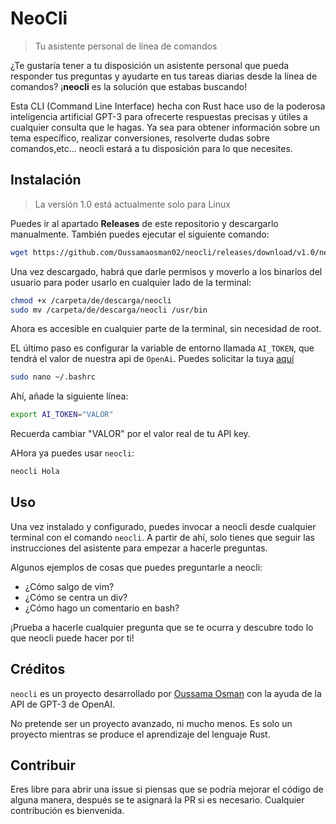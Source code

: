 # NeoCli

> Tu asistente personal de línea de comandos

¿Te gustaría tener a tu disposición un asistente personal que pueda responder tus preguntas y ayudarte en tus tareas diarias desde la línea de comandos? ¡**neocli** es la solución que estabas buscando!

Esta CLI (Command Line Interface) hecha con Rust hace uso de la poderosa inteligencia artificial GPT-3 para ofrecerte respuestas precisas y útiles a cualquier consulta que le hagas. Ya sea para obtener información sobre un tema específico, realizar conversiones, resolverte dudas sobre comandos,etc... neocli estará a tu disposición para lo que necesites.

## Instalación

> La versión 1.0 está actualmente solo para Linux

Puedes ir al apartado **Releases** de este repositorio y descargarlo manualmente.
También puedes ejecutar el siguiente comando:

```bash
wget https://github.com/Oussamaosman02/neocli/releases/download/v1.0/neocli
```

Una vez descargado, habrá que darle permisos y moverlo a los binarios del usuario para poder usarlo en cualquier lado de la terminal:

```bash
chmod +x /carpeta/de/descarga/neocli
sudo mv /carpeta/de/descarga/neocli /usr/bin
```

Ahora es accesible en cualquier parte de la terminal, sin necesidad de root.

EL último paso es configurar la variable de entorno llamada `AI_TOKEN`, que tendrá el valor de nuestra api de `OpenAi`. Puedes solicitar la tuya [aquí](https://beta.openai.com/account/api-keys)

```bash
sudo nano ~/.bashrc
```

Ahí, añade la siguiente línea:

```bash
export AI_TOKEN="VALOR"
```

Recuerda cambiar "VALOR" por el valor real de tu API key.

AHora ya puedes usar `neocli`:

```bash
neocli Hola
```

## Uso

Una vez instalado y configurado, puedes invocar a neocli desde cualquier terminal con el comando `neocli`. A partir de ahí, solo tienes que seguir las instrucciones del asistente para empezar a hacerle preguntas.

Algunos ejemplos de cosas que puedes preguntarle a neocli:

- ¿Cómo salgo de vim?
- ¿Cómo se centra un div?
- ¿Cómo hago un comentario en bash?

¡Prueba a hacerle cualquier pregunta que se te ocurra y descubre todo lo que neocli puede hacer por ti!

## Créditos

`neocli` es un proyecto desarrollado por [Oussama Osman](https://github.com/Oussamaosman02) con la ayuda de la API de GPT-3 de OpenAI.

No pretende ser un proyecto avanzado, ni mucho menos. Es solo un proyecto mientras se produce el aprendizaje del lenguaje Rust.

## Contribuir

Eres libre para abrir una issue si piensas que se podría mejorar el código de alguna manera, después se te asignará la PR si es necesario. Cualquier contribución es bienvenida.

